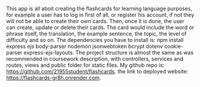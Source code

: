 This app is all aboit creating the flashcards for learning language purposes, for example a user has to log in first of all, or register his account, if not they will not be able to create their own cards. Then, once it is done, the user can create, update or delete their cards. The card would include the word or phrase itself, the translation, the example sentence, the topic, the level of difficulty and so on. The dependencies you have to install is: npm install express ejs body-parser nodemon jsonwebtoken bcrypt dotenv cookie-parser express-ejs-layouts. The project structure is almost the same as was recommended in coursework description, with controllers, services and routes, views and public folder for static files. My github repo is: https://github.com/21955student/flashcards. the link to deployed website: https://flashcards-gr8h.onrender.com.  
